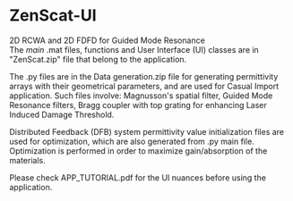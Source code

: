 # ZenScat-UI
2D RCWA and 2D FDFD for Guided Mode Resonance  
The _main_ .mat files, functions and User Interface (UI) classes are in "ZenScat.zip" file that belong to the application.

The .py files are in the Data generation.zip file for generating permittivity arrays with their geometrical parameters, and are used for Casual Import application. Such files involve: Magnusson's spatial filter, Guided Mode Resonance filters, Bragg coupler with top grating for enhancing Laser Induced Damage Threshold.

Distributed Feedback (DFB) system permittivity value initialization files are used for optimization, which are also generated from .py main file. Optimization is performed in order to maximize gain/absorption of the materials.

Please check APP_TUTORIAL.pdf for the UI nuances before using the application.

